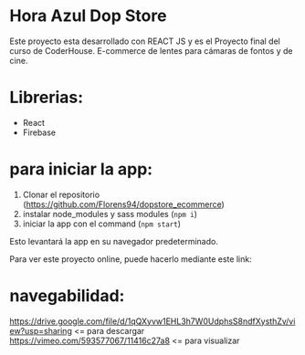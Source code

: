 # Hora Azul Dop Store

Este proyecto esta desarrollado con REACT JS y es el Proyecto final del curso de CoderHouse.
E-commerce de lentes para cámaras de fontos y de cine.

# Librerias:
- React 
- Firebase


# para iniciar la app:
1. Clonar el repositorio (https://github.com/Florens94/dopstore_ecommerce)
2. instalar node_modules y sass modules (`npm i`)
3. iniciar la app con el command (`npm start`)

Esto levantará la app en su navegador predeterminado.

Para ver este proyecto online, puede hacerlo mediante este link:

# navegabilidad:
https://drive.google.com/file/d/1qQXyvw1EHL3h7W0UdphsS8ndfXysthZv/view?usp=sharing <= para descargar
https://vimeo.com/593577067/11416c27a8 <= para visualizar

